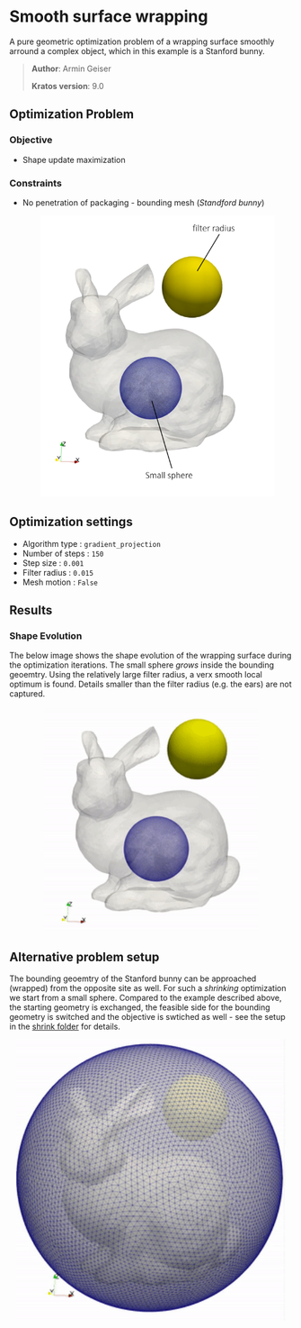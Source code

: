 # Smooth surface wrapping

A pure geometric optimization problem of a wrapping surface smoothly arround a complex object, which in this example is a Stanford bunny.

> **Author**: Armin Geiser
>
> **Kratos version**: 9.0

## Optimization Problem

### Objective
- Shape update maximization

### Constraints
- No penetration of packaging - bounding mesh (*Standford bunny*)

  <p align="center">
    <img src="images/bunny_opt_setup.png" height="500">
  </p>

## Optimization settings
- Algorithm type : `gradient_projection`
- Number of steps : `150`
- Step size : `0.001`
- Filter radius : `0.015`
- Mesh motion : `False`

## Results

### Shape Evolution
The below image shows the shape evolution of the wrapping surface during the optimization iterations. The small sphere *grows* inside the bounding geoemtry. Using the relatively large filter radius, a verx smooth local optimum is found. Details smaller than the filter radius (e.g. the ears) are not captured.

<p align="center">
    <img src="images/bunny_results_smallSphere.gif" height="400">
</p>


## Alternative problem setup

The bounding geoemtry of the Stanford bunny can be approached (wrapped) from the opposite site as well. For such a *shrinking* optimization we start from a small sphere. Compared to the example described above, the starting geometry is exchanged, the feasible side for the bounding geometry is switched and the objective is swtiched as well - see the setup in the [shrink folder](shrink) for details.

  <p align="center">
    <img src="images/bunny_results_largeSphere.gif" height="500">
  </p>

